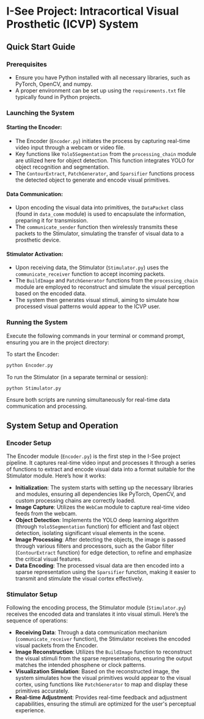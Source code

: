 
# I-See Project: Intracortical Visual Prosthetic (ICVP) System

## Quick Start Guide

### Prerequisites
- Ensure you have Python installed with all necessary libraries, such as PyTorch, OpenCV, and numpy.
- A proper environment can be set up using the `requirements.txt` file typically found in Python projects.

### Launching the System

#### Starting the Encoder:
- The Encoder (`Encoder.py`) initiates the process by capturing real-time video input through a webcam or video file.
- Key functions like `Yolo5Segmentation` from the `processing_chain` module are utilized here for object detection. This function integrates YOLO for object recognition and segmentation.
- The `ContourExtract`, `PatchGenerator`, and `Sparsifier` functions process the detected object to generate and encode visual primitives.

#### Data Communication:
- Upon encoding the visual data into primitives, the `DataPacket` class (found in `data_comm` module) is used to encapsulate the information, preparing it for transmission.
- The `communicate_sender` function then wirelessly transmits these packets to the Stimulator, simulating the transfer of visual data to a prosthetic device.

#### Stimulator Activation:
- Upon receiving data, the Stimulator (`Stimulator.py`) uses the `communicate_receiver` function to accept incoming packets.
- The `BuildImage` and `PatchGenerator` functions from the `processing_chain` module are employed to reconstruct and simulate the visual perception based on the encoded data.
- The system then generates visual stimuli, aiming to simulate how processed visual patterns would appear to the ICVP user.

### Running the System
Execute the following commands in your terminal or command prompt, ensuring you are in the project directory:

To start the Encoder:
```bash
python Encoder.py
```

To run the Stimulator (in a separate terminal or session):
```bash
python Stimulator.py
```

Ensure both scripts are running simultaneously for real-time data communication and processing.

## System Setup and Operation

### Encoder Setup
The Encoder module (`Encoder.py`) is the first step in the I-See project pipeline. It captures real-time video input and processes it through a series of functions to extract and encode visual data into a format suitable for the Stimulator module. Here’s how it works:

- **Initialization**: The system starts with setting up the necessary libraries and modules, ensuring all dependencies like PyTorch, OpenCV, and custom processing chains are correctly loaded.
- **Image Capture**: Utilizes the `WebCam` module to capture real-time video feeds from the webcam.
- **Object Detection**: Implements the YOLO deep learning algorithm (through `Yolo5Segmentation` function) for efficient and fast object detection, isolating significant visual elements in the scene.
- **Image Processing**: After detecting the objects, the image is passed through various filters and processors, such as the Gabor filter (`ContourExtract` function) for edge detection, to refine and emphasize the critical visual features.
- **Data Encoding**: The processed visual data are then encoded into a sparse representation using the `Sparsifier` function, making it easier to transmit and stimulate the visual cortex effectively.

### Stimulator Setup
Following the encoding process, the Stimulator module (`Stimulator.py`) receives the encoded data and translates it into visual stimuli. Here’s the sequence of operations:

- **Receiving Data**: Through a data communication mechanism (`communicate_receiver` function), the Stimulator receives the encoded visual packets from the Encoder.
- **Image Reconstruction**: Utilizes the `BuildImage` function to reconstruct the visual stimuli from the sparse representations, ensuring the output matches the intended phosphene or clock patterns.
- **Visualization Simulation**: Based on the reconstructed image, the system simulates how the visual primitives would appear to the visual cortex, using functions like `PatchGenerator` to map and display these primitives accurately.
- **Real-time Adjustment**: Provides real-time feedback and adjustment capabilities, ensuring the stimuli are optimized for the user's perceptual experience.
